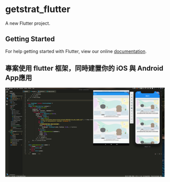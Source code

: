 # getstrat_flutter

A new Flutter project.

## Getting Started

For help getting started with Flutter, view our online
[documentation](https://flutter.io/).

## 專案使用 flutter 框架，同時建置你的 iOS 與 Android App應用

![review](https://github.com/yasuoyuhao/getstrat_flutter/blob/master/%E8%9E%A2%E5%B9%95%E5%BF%AB%E7%85%A7%202018-04-08%20%E4%B8%8B%E5%8D%887.56.21%EF%BC%882%EF%BC%89.png)
